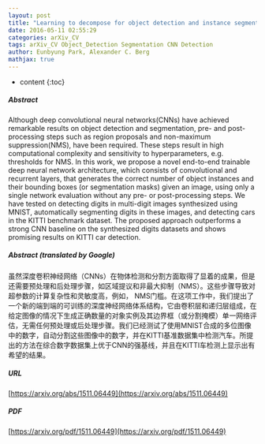 ```yaml
---
layout: post
title: "Learning to decompose for object detection and instance segmentation"
date: 2016-05-11 02:55:29
categories: arXiv_CV
tags: arXiv_CV Object_Detection Segmentation CNN Detection
author: Eunbyung Park, Alexander C. Berg
mathjax: true
---
```


* content
{:toc}

##### Abstract
Although deep convolutional neural networks(CNNs) have achieved remarkable results on object detection and segmentation, pre- and post-processing steps such as region proposals and non-maximum suppression(NMS), have been required. These steps result in high computational complexity and sensitivity to hyperparameters, e.g. thresholds for NMS. In this work, we propose a novel end-to-end trainable deep neural network architecture, which consists of convolutional and recurrent layers, that generates the correct number of object instances and their bounding boxes (or segmentation masks) given an image, using only a single network evaluation without any pre- or post-processing steps. We have tested on detecting digits in multi-digit images synthesized using MNIST, automatically segmenting digits in these images, and detecting cars in the KITTI benchmark dataset. The proposed approach outperforms a strong CNN baseline on the synthesized digits datasets and shows promising results on KITTI car detection.

##### Abstract (translated by Google)
虽然深度卷积神经网络（CNNs）在物体检测和分割方面取得了显着的成果，但是还需要预处理和后处理步骤，如区域提议和非最大抑制（NMS）。这些步骤导致对超参数的计算复杂性和灵敏度高，例如， NMS门槛。在这项工作中，我们提出了一个新的端到端的可训练的深度神经网络体系结构，它由卷积层和递归层组成，在给定图像的情况下生成正确数量的对象实例及其边界框（或分割掩模）单一网络评估，无需任何预处理或后处理步骤。我们已经测试了使用MNIST合成的多位图像中的数字，自动分割这些图像中的数字，并在KITTI基准数据集中检测汽车。所提出的方法在综合数字数据集上优于CNN的强基线，并且在KITTI车检测上显示出有希望的结果。

##### URL
[https://arxiv.org/abs/1511.06449](https://arxiv.org/abs/1511.06449)

##### PDF
[https://arxiv.org/pdf/1511.06449](https://arxiv.org/pdf/1511.06449)

